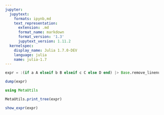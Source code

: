 ```yaml
---
jupyter:
  jupytext:
    formats: ipynb,md
    text_representation:
      extension: .md
      format_name: markdown
      format_version: '1.3'
      jupytext_version: 1.11.2
  kernelspec:
    display_name: Julia 1.7.0-DEV
    language: julia
    name: julia-1.7
---
```


```julia
expr = :(if a A elseif b B elseif c C else D end) |> Base.remove_linenums!
```

```julia
dump(expr)
```

```julia
using MetaUtils
```

```julia
MetaUtils.print_tree(expr)
```

```julia
show_expr(expr)
```

```julia

```

